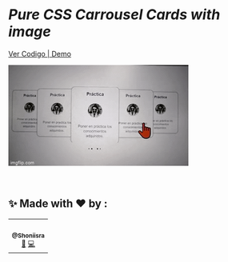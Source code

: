 
# *Pure CSS Carrousel Cards with image*

[Ver Codigo | Demo](https://codepen.io/ShoniIsra/pen/MWOeZOw "Ver Codigo | Demo")


[![image](https://raw.githubusercontent.com/shoniisrael/Pure-CSS-Carrousel-Cards-with-image/main/63ts2q.gif "image")](https://raw.githubusercontent.com/shoniisrael/Pure-CSS-Carrousel-Cards-with-image/main/63ts2q.gif "image")




&nbsp;

## ✨ Made with  ❤️ by  :
<table><tr><td align="center"><a href="https://github.com/shoniisrael"><img src="https://avatars1.githubusercontent.com/u/20216696?s=400&u=31d9e1270608efdb51f213a255c5895e5b2fadbc&v=4" width="100px;" alt=""/><br /><sub><b>@Shoniisra</b></sub></a><br /><a href="#business" title="Main autor">💼</a> <a href="" title="Code">💻</a></td>
 </tr>
</table>
